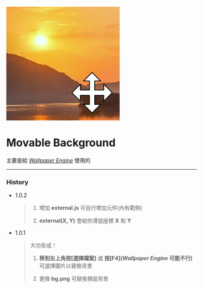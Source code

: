 ![Movable Background](resources/preview.png "Movable Background")
# Movable Background
主要是給 *[Wallpaper Engine](https://store.steampowered.com/app/431960/Wallpaper_Engine/ "「Wallpaper Engine」 Official")* 使用的
***
### History
* 1.0.2
  > 1. 增加 **external.js** 可自行增加元件(內有範例)
  >
  > 2. **external(X, Y)** 會給你滑鼠座標 **X** 和 **Y**
* 1.0.1
  > 大功告成！
  >
  > 1. **移到左上角按[選擇檔案]** 或 **按[F4](*Wallpaper Engine* 可能不行)** 可選擇圖片以替換背景
  >
  > 2. 更換 **bg.png** 可替換預設背景
